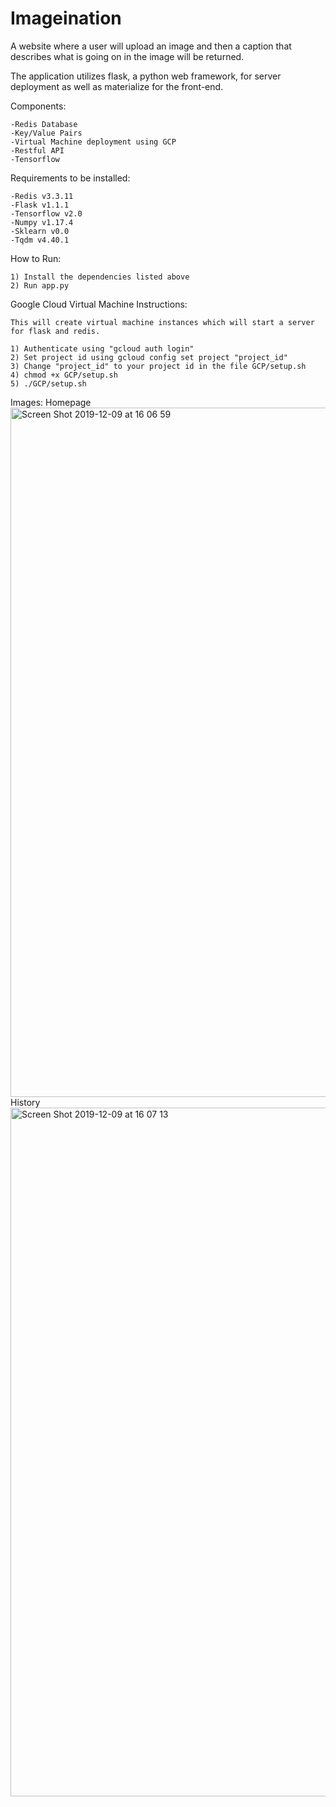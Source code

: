 # Imageination

A website where a user will upload an image and then a caption that describes what is going on in the image will be returned.

The application utilizes flask, a python web framework, for server deployment as well as materialize for the front-end.

Components:

    -Redis Database
    -Key/Value Pairs
    -Virtual Machine deployment using GCP
    -Restful API
    -Tensorflow
Requirements to be installed:

    -Redis v3.3.11
    -Flask v1.1.1
    -Tensorflow v2.0
    -Numpy v1.17.4
    -Sklearn v0.0
    -Tqdm v4.40.1
How to Run:

    1) Install the dependencies listed above
    2) Run app.py
    
Google Cloud Virtual Machine Instructions:
    
    This will create virtual machine instances which will start a server for flask and redis.
    
    1) Authenticate using "gcloud auth login"
    2) Set project id using gcloud config set project "project_id"
    3) Change "project_id" to your project id in the file GCP/setup.sh
    4) chmod +x GCP/setup.sh
    5) ./GCP/setup.sh

Images:
Homepage
<img width="1103" alt="Screen Shot 2019-12-09 at 16 06 59" src="https://user-images.githubusercontent.com/32148534/70481208-1f91ea00-1a9f-11ea-831a-99488f776683.png">
History
<img width="1102" alt="Screen Shot 2019-12-09 at 16 07 13" src="https://user-images.githubusercontent.com/32148534/70481285-5405a600-1a9f-11ea-9555-c0bb85d7b3e5.png">
